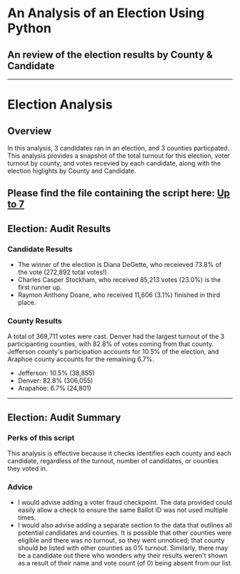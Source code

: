 # An Analysis of an Election Using Python
An review of the election results by County & Candidate
---
---
# Election Analysis

## Overview
In this analysis, 3 candidates ran in an election, and 3 counties particpated. This analysis provides a snapshot of the total turnout for this election, voter turnout by county, and votes recevied by each candidate, along with the election higlights by County and Candidate. 

Please find the file containing the script here: [Up to 7](https://github.com/emilymcdaniel/Election_Analysis/blob/main/Up%20to%207.txt)
---
## Election: Audit Results
### Candidate Results
- The winner of the election is Diana DeGette, who receieved 73.8% of the vote (272,892 total votes!)
- Charles Casper Stockham, who received 85,213 votes (23.0%) is the first runner up.
- Raymon Anthony Doane, who received 11,606 (3.1%) finished in third place.
### County Results
A total of 369,711 votes were cast. Denver had the largest turnout of the 3 participanting counties, with 82.8% of votes coming from that county. Jefferson county's participation accounts for 10.5% of the election, and Araphoe county accounts for the remaining 6.7%.
- Jefferson: 10.5% (38,855)
- Denver: 82.8% (306,055)
- Arapahoe: 6.7% (24,801)

---
## Election: Audit Summary
### Perks of this script
This analysis is effective because it checks identifies each county and each candidate, regardless of the turnout, number of candidates, or counties they voted in. 

### Advice
- I would advise adding a voter fraud checkpoint. The data provided could easily allow a check to ensure the same Ballot ID was not used multiple times.
- I would also advise adding a separate section to the data that outlines all potential candidates and counties. It is possible that other counties were eligible and there was no turnout, so they went unnoticed; that county should be listed with other counties as 0% turnout. Similarly, there may be a candidate out there who wonders why their results weren't shown as a result of their name and vote count (of 0) being absent from our list.
